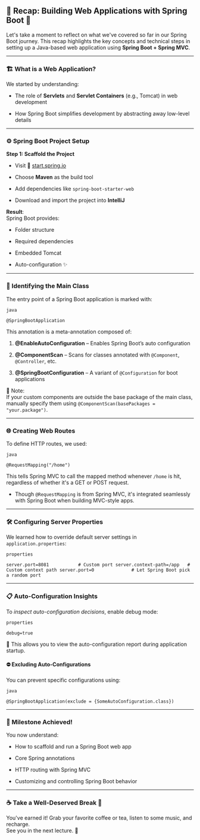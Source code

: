 ## 🧠 Recap: Building Web Applications with Spring Boot 🚀

Let's take a moment to reflect on what we've covered so far in our Spring Boot journey. This recap highlights the key concepts and technical steps in setting up a Java-based web application using **Spring Boot + Spring MVC**.

---

### 🏗️ What is a Web Application?

We started by understanding:

- The role of **Servlets** and **Servlet Containers** (e.g., Tomcat) in web development
    
- How Spring Boot simplifies development by abstracting away low-level details
    

---

### ⚙️ Spring Boot Project Setup

**Step 1: Scaffold the Project**

- Visit 🔗 [start.spring.io](https://start.spring.io)
    
- Choose **Maven** as the build tool
    
- Add dependencies like `spring-boot-starter-web`
    
- Download and import the project into **IntelliJ**
    

**Result**:  
Spring Boot provides:

- Folder structure
    
- Required dependencies
    
- Embedded Tomcat
    
- Auto-configuration ✨
    

---

### 🏁 Identifying the Main Class

The entry point of a Spring Boot application is marked with:

`java`

`@SpringBootApplication`

This annotation is a meta-annotation composed of:

1. **@EnableAutoConfiguration** – Enables Spring Boot’s auto configuration
    
2. **@ComponentScan** – Scans for classes annotated with `@Component`, `@Controller`, etc.
    
3. **@SpringBootConfiguration** – A variant of `@Configuration` for boot applications
    

📌 Note:  
If your custom components are outside the base package of the main class, manually specify them using `@ComponentScan(basePackages = "your.package")`.

---

### 🌐 Creating Web Routes

To define HTTP routes, we used:

`java`

`@RequestMapping("/home")`

This tells Spring MVC to call the mapped method whenever `/home` is hit, regardless of whether it's a GET or POST request.

- Though `@RequestMapping` is from Spring MVC, it's integrated seamlessly with Spring Boot when building MVC-style apps.
    

---

### 🛠️ Configuring Server Properties

We learned how to override default server settings in `application.properties`:

`properties`

`server.port=8081           # Custom port server.context-path=/app   # Custom context path server.port=0              # Let Spring Boot pick a random port`

---

### 📋 Auto-Configuration Insights

To _inspect auto-configuration decisions_, enable debug mode:

`properties`

`debug=true`

🧾 This allows you to view the auto-configuration report during application startup.

#### ⛔ Excluding Auto-Configurations

You can prevent specific configurations using:

`java`

`@SpringBootApplication(exclude = {SomeAutoConfiguration.class})`

---

### 🎯 Milestone Achieved!

You now understand:

- How to scaffold and run a Spring Boot web app
    
- Core Spring annotations
    
- HTTP routing with Spring MVC
    
- Customizing and controlling Spring Boot behavior
    

---

### ☕ Take a Well-Deserved Break 🎉

You've earned it! Grab your favorite coffee or tea, listen to some music, and recharge.  
See you in the next lecture. 👋